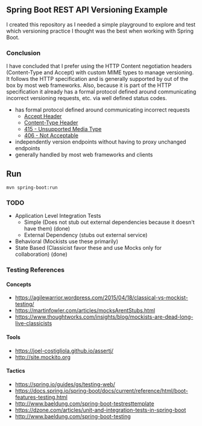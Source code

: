 
## Spring Boot REST API Versioning Example

I created this repository as I needed a simple playground to explore and test which versioning practice I thought was the best when working with Spring Boot.

### Conclusion

I have concluded that I prefer using the HTTP Content negotiation headers (Content-Type and Accept) with custom MIME types to manage versioning. It follows the HTTP specification and is generally supported by out of the box by most web frameworks. Also, because it is part of the HTTP specification it already has a formal protocol defined around communicating incorrect versioning requests, etc. via well defined status codes.

* has formal protocol defined around communicating incorrect requests
    * [Accept Header](https://tools.ietf.org/html/rfc2616#page-100)
    * [Content-Type Header](https://tools.ietf.org/html/rfc2616#page-124)
    * [415 - Unsupported Media Type](https://httpstatuses.com/415)
    * [406 - Not Acceptable](https://httpstatuses.com/406)
* independently version endpoints without having to proxy unchanged endpoints
* generally handled by most web frameworks and clients

## Run

```text
mvn spring-boot:run
```

### TODO

* Application Level Integration Tests
  * Simple (Does not stub out external dependencies because it doesn't have them) (done)
  * External Dependency (stubs out external service)
* Behavioral (Mockists use these primarily)
* State Based (Classicist favor these and use Mocks only for collaboration) (done)

### Testing References

#### Concepts

* https://agilewarrior.wordpress.com/2015/04/18/classical-vs-mockist-testing/
* https://martinfowler.com/articles/mocksArentStubs.html
* https://www.thoughtworks.com/insights/blog/mockists-are-dead-long-live-classicists

#### Tools

* https://joel-costigliola.github.io/assertj/
* http://site.mockito.org

#### Tactics

* https://spring.io/guides/gs/testing-web/
* https://docs.spring.io/spring-boot/docs/current/reference/html/boot-features-testing.html
* http://www.baeldung.com/spring-boot-testresttemplate
* https://dzone.com/articles/unit-and-integration-tests-in-spring-boot
* http://www.baeldung.com/spring-boot-testing


